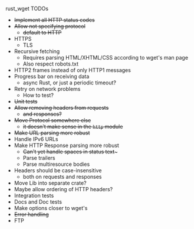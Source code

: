 rust_wget TODOs

- ~~Implement all HTTP status codes~~
- ~~Allow not specifying protocol~~
    - ~~default to HTTP~~
- HTTPS
    - TLS
- Recursive fetching
    - Requires parsing HTML/XHTML/CSS according to wget's man page
    - Also respect robots.txt
- HTTP2 frames instead of only HTTP1 messages
- Progress bar on receiving data 
    - async Rust, or just a periodic timeout?
- Retry on network problems
    - How to test?
- ~~Unit tests~~
- ~~Allow removing headers from requests~~
    - ~~and responses?~~
- ~~Move Protocol somewhere else~~
    - ~~it doesn't make sense in the `http` module~~
- ~~Make URL parsing more robust~~
- Handle IPv6 URLs
- Make HTTP Response parsing more robust
    - ~~Can't yet handle spaces in status text~~~
    - Parse trailers
    - Parse multiresource bodies
- Headers should be case-insensitive
    - both on requests and responses
- Move Lib into separate crate?
- Maybe allow ordering of HTTP headers?
- Integration tests
- Docs and Doc tests
- Make options closer to wget's
- ~~Error handling~~
- FTP